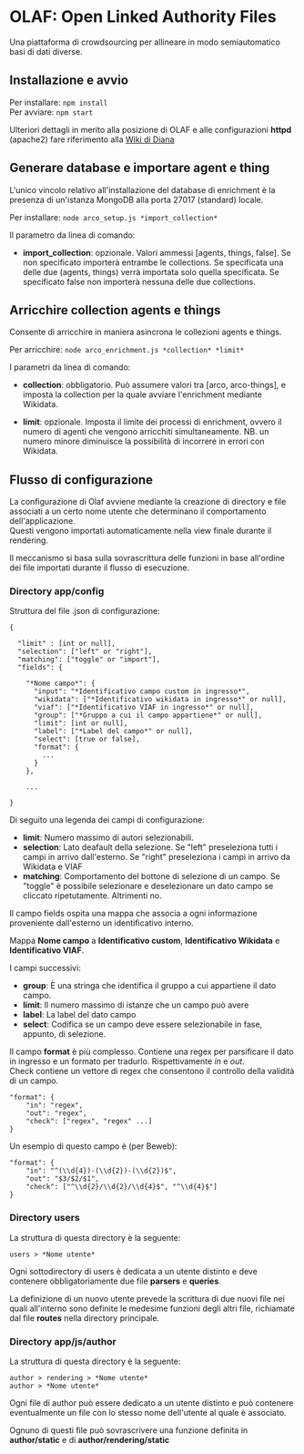 # OLAF: Open Linked Authority Files

Una piattaforma di crowdsourcing per allineare in modo semiautomatico basi di dati diverse.

## Installazione e avvio

Per installare: `npm install`   
Per avviare: `npm start`   

Ulteriori dettagli in merito alla posizione di OLAF e alle configurazioni 
**httpd** (apache2) fare riferimento alla [Wiki di Diana](https://wiki.synapta.io/index.php/Diana)

## Generare database e importare agent e thing

L'unico vincolo relativo all'installazione del database di enrichment è la presenza
di un'istanza MongoDB alla porta 27017 (standard) locale.

Per installare: `node arco_setup.js *import_collection*`   
  
Il parametro da linea di comando:

- **import_collection**: opzionale. Valori ammessi [agents, things, false]. Se non specificato importerà entrambe
le collections. Se specificata una delle due (agents, things) verrà importata solo quella specificata. Se specificato
false non importerà nessuna delle due collections.

## Arricchire collection agents e things

Consente di arricchire in maniera asincrona le collezioni agents e things.

Per arricchire: `node arco_enrichment.js *collection* *limit*`

I parametri da linea di comando:

- **collection**: obbligatorio. Può assumere valori tra [arco, arco-things], e imposta la collection per la quale
avviare l'enrichment mediante Wikidata.

- **limit**: opzionale. Imposta il limite dei processi di enrichment, ovvero il numero di agenti che vengono arricchiti
simultaneamente. NB. un numero minore diminuisce la possibilità di incorrere in errori con Wikidata.

## Flusso di configurazione

La configurazione di Olaf avviene mediante la creazione di directory e file associati
a un certo nome utente che determinano il comportamento dell'applicazione.   
Questi vengono importati automaticamente nella view finale durante il rendering.   

Il meccanismo si basa sulla sovrascrittura delle funzioni in base all'ordine dei 
file importati durante il flusso di esecuzione.

### Directory app/config

Struttura del file .json di configurazione:

```
{

  "limit" : [int or null],
  "selection": ["left" or "right"],
  "matching": ["toggle" or "import"],
  "fields": {

    "*Nome campo*": {
      "input": "*Identificativo campo custom in ingresso*",
      "wikidata": ["*Identificativo wikidata in ingresso*" or null],
      "viaf": ["*Identificativo VIAF in ingresso*" or null],
      "group": ["*Gruppo a cui il campo appartiene*" or null],
      "limit": [int or null],
      "label": ["*Label del campo*" or null],
      "select": [true or false],
      "format": {
        ...
      }
    },

    ...

}
```

Di seguito una legenda dei campi di configurazione:

* **limit**: Numero massimo di autori selezionabili.
* **selection**: Lato deafault della selezione. Se "left" preseleziona 
                 tutti i campi in arrivo dall'esterno. Se "right" preseleziona
                 i campi in arrivo da Wikidata e VIAF
* **matching**: Comportamento del bottone di selezione di un campo. Se "toggle"
                è possibile selezionare e deselezionare un dato campo se cliccato
                ripetutamente. Altrimenti no.

Il campo fields ospita una mappa che associa a ogni informazione proveniente
dall'esterno un identificativo interno.   

Mappa **Nome campo** a **Identificativo custom**, **Identificativo Wikidata** 
e **Identificativo VIAF**.   

I campi successivi:

* **group**: È una stringa che identifica il gruppo a cui appartiene il dato campo.
* **limit**: Il numero massimo di istanze che un campo può avere
* **label**: La label del dato campo
* **select**: Codifica se un campo deve essere selezionabile in fase, appunto, di
              selezione.
              
Il campo **format** è più complesso.
Contiene una regex per parsificare il dato in ingresso e un formato per tradurlo.
Rispettivamente *in* e *out*.   
Check contiene un vettore di regex che consentono il controllo della validità di
un campo.

```
"format": {
    "in": "regex",
    "out": "regex",
    "check": ["regex", "regex" ...]
}
```

Un esempio di questo campo è (per Beweb):

```
"format": {
    "in": "^(\\d{4})-(\\d{2})-(\\d{2})$",
    "out": "$3/$2/$1",
    "check": ["^\\d{2}/\\d{2}/\\d{4}$", "^\\d{4}$"]
}
```

### Directory users

La struttura di questa directory è la seguente:

```
users > *Nome utente*
```

Ogni sottodirectory di users è dedicata a un utente distinto e deve contenere
obbligatoriamente due file **parsers** e **queries**.   

La definizione di un nuovo utente prevede la scrittura di due nuovi file nei quali
all'interno sono definite le medesime funzioni degli altri file, richiamate dal file
**routes** nella directory principale.

### Directory app/js/author

La struttura di questa directory è la seguente:

```
author > rendering > *Nome utente*
author > *Nome utente*
```

Ogni file di author può essere dedicato a un utente distinto e può contenere
eventualmente un file con lo stesso nome dell'utente al quale è associato.   

Ognuno di questi file può sovrascrivere una funzione definita in **author/static** e di
**author/rendering/static**
